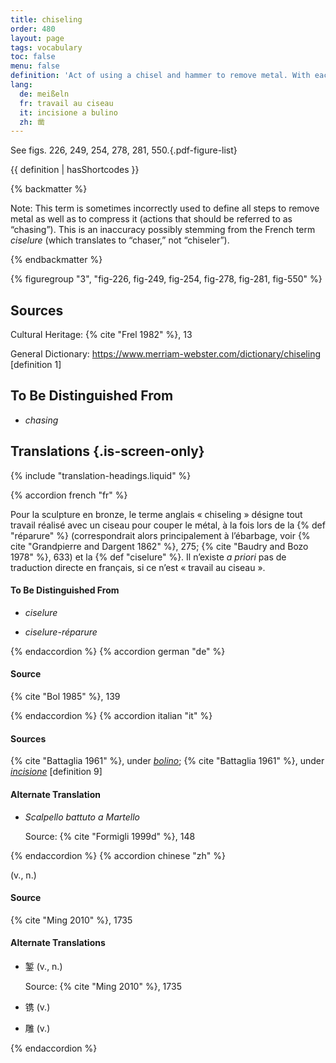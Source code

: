 ```yaml
---
title: chiseling
order: 480
layout: page
tags: vocabulary
toc: false
menu: false
definition: 'Act of using a chisel and hammer to remove metal. With each strike of the hammer the tool jumps, often leaving a visible “step.” Chiseling may be part of either {% def "fettling" %} or {% def "chasing" %}.'
lang:
  de: meißeln
  fr: travail au ciseau
  it: incisione a bulino
  zh: 凿
---
```


See figs. 226, 249, 254, 278, 281, 550.{.pdf-figure-list}

{{ definition | hasShortcodes }}

{% backmatter %}

Note: This term is sometimes incorrectly used to define all steps to remove metal as well as to compress it (actions that should be referred to as “chasing”). This is an inaccuracy possibly stemming from the French term *ciselure* (which translates to “chaser,” not “chiseler”).

{% endbackmatter %}

{% figuregroup "3", "fig-226, fig-249, fig-254, fig-278, fig-281, fig-550" %}

## Sources

Cultural Heritage: {% cite "Frel 1982" %}, 13

General Dictionary: <https://www.merriam-webster.com/dictionary/chiseling> [definition 1]

## To Be Distinguished From

- *chasing*

## Translations {.is-screen-only}

<div class="accordion">
{% include "translation-headings.liquid" %}

{% accordion french "fr" %}

Pour la sculpture en bronze, le terme anglais « chiseling » désigne tout travail réalisé avec un ciseau pour couper le métal, à la fois lors de la {% def "réparure" %} (correspondrait alors principalement à l’ébarbage, voir {% cite "Grandpierre and Dargent 1862" %}, 275; {% cite "Baudry and Bozo 1978" %}, 633) et la {% def "ciselure" %}. Il n’existe *a priori* pas de traduction directe en français, si ce n’est « travail au ciseau ».

#### To Be Distinguished From

- *ciselure*

- *ciselure-réparure*

{% endaccordion %}
{% accordion german "de" %}

#### Source

{% cite "Bol 1985" %}, 139

{% endaccordion %}
{% accordion italian "it" %}

#### Sources

{% cite "Battaglia 1961" %}, under [*bolino*](http://www.gdli.it/pdf_viewer/Scripts/pdf.js/web/viewer.asp?file=/PDF/GDLI02/GDLI_02_ocr_444.pdf&parola=bulino); {% cite "Battaglia 1961" %}, under [*incisione*](https://www.gdli.it/pdf_viewer/Scripts/pdf.js/web/viewer.asp?file=/PDF/GDLI07/GDLI_07_ocr_693.pdf&parola=incisione) [definition 9]

#### Alternate Translation

- *Scalpello battuto a Martello*

    Source: {% cite "Formigli 1999d" %}, 148

{% endaccordion %}
{% accordion chinese "zh" %}

(v., n.)

#### Source

{% cite "Ming 2010" %}, 1735

#### Alternate Translations

- <span lang="zh">錾</span> (v., n.)

    Source: {% cite "Ming 2010" %}, 1735

- <span lang="zh">镌</span>  (v.)

- <span lang="zh">雕</span>  (v.)

{% endaccordion %}

</div>
